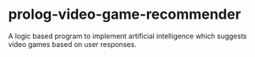 # prolog-video-game-recommender
A logic based program to implement artificial intelligence which suggests video games based on user responses.
